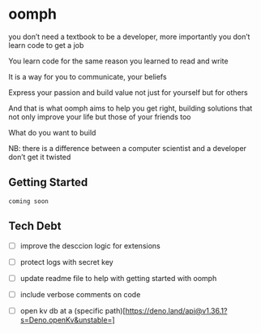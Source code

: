 # oomph

you don’t need a textbook to be a developer, more importantly you don’t learn code to get a job

You learn code for the same reason you learned to read and write

It is a way for you to communicate, your beliefs

Express your passion and build value not just for yourself but for others

And that is what oomph aims to help you get right, building solutions that not only improve your life but those of your friends  too

What do you want to build

NB: there is a difference between a computer scientist and a developer don’t get it twisted

## Getting Started

`coming soon`

## Tech Debt
- [ ] improve the desccion logic for extensions
- [ ] protect logs with secret key
- [ ] update readme file to help with getting started with oomph
- [ ] include verbose comments on code
- [ ] open kv db at a (specific path)[https://deno.land/api@v1.36.1?s=Deno.openKv&unstable=]

